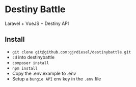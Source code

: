 # Destiny Battle
Laravel + VueJS + Destiny API

## Install
- `git clone git@github.com:gjrdiesel/destinybattle.git`
- `cd` into destinybattle
- `composer install`
- `npm install`
- Copy the .env.example to .env
- Setup a `bungie API` env key in the `.env` file